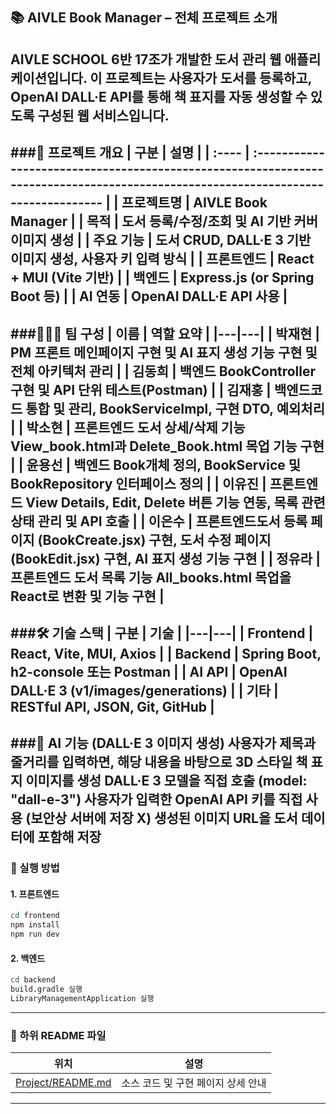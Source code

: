 ## 📚 AIVLE Book Manager – 전체 프로젝트 소개
AIVLE SCHOOL 6반 17조가 개발한 도서 관리 웹 애플리케이션입니다. 이 프로젝트는 사용자가 도서를 등록하고, OpenAI DALL·E API를 통해 책 표지를 자동 생성할 수 있도록 구성된 웹 서비스입니다.
---
###📌 프로젝트 개요
| 구분 | 설명 |
| :---- | :-------------------------------------------------------------------------------------------------------------------------------- |
| 프로젝트명 | **AIVLE Book Manager** |
| 목적 | 도서 등록/수정/조회 및 AI 기반 커버 이미지 생성 |
| 주요 기능 | 도서 CRUD, DALL·E 3 기반 이미지 생성, 사용자 키 입력 방식 |
| 프론트엔드 | React + MUI (Vite 기반) |
| 백엔드 | Express.js (or Spring Boot 등) |
| AI 연동 | OpenAI DALL·E API 사용 |
---
###🧑‍🤝‍🧑 팀 구성
| 이름 | 역할 요약 |
|---|---|
| 박재현 | PM 프론트 메인페이지 구현 및 AI 표지 생성 기능 구현 및 전체 아키텍처 관리 |
| 김동희 | 백엔드 BookController구현 및 API 단위 테스트(Postman) |
| 김재홍 | 백엔드코드 통합 및 관리, BookServiceImpl, 구현 DTO, 예외처리 |
| 박소현 | 프론트엔드 도서 상세/삭제 기능 View_book.html과 Delete_Book.html 목업 기능 구현 |
| 윤용선 | 백엔드 Book개체 정의, BookService 및 BookRepository 인터페이스 정의 |
| 이유진 | 프론트엔드 View Details, Edit, Delete 버튼 기능 연동, 목록 관련 상태 관리 및 API 호출 |
| 이은수 | 프론트엔드도서 등록 페이지 (BookCreate.jsx) 구현, 도서 수정 페이지 (BookEdit.jsx) 구현, AI 표지 생성 기능 구현 |
| 정유라 | 프론트엔드 도서 목록 기능 All_books.html 목업을 React로 변환 및 기능 구현 |
---
###🛠️ 기술 스택
| 구분 | 기술 |
|---|---|
| **Frontend** | React, Vite, MUI, Axios |
| **Backend** | Spring Boot, h2-console 또는 Postman |
| **AI API** | OpenAI DALL·E 3 (v1/images/generations) |
| **기타** | RESTful API, JSON, Git, GitHub |
---
###🔐 AI 기능 (DALL·E 3 이미지 생성)
사용자가 제목과 줄거리를 입력하면, 해당 내용을 바탕으로 3D 스타일 책 표지 이미지를 생성
DALL·E 3 모델을 직접 호출 (model: "dall-e-3")
사용자가 입력한 OpenAI API 키를 직접 사용 (보안상 서버에 저장 X)
생성된 이미지 URL을 도서 데이터에 포함해 저장
---
### 🧪 실행 방법

#### 1. 프론트엔드

```bash
cd frontend
npm install
npm run dev
```

#### 2. 백엔드

```bash
cd backend
build.gradle 실행
LibraryManagementApplication 실행
```
---
### 📄 하위 README 파일

| 위치                                         | 설명                       |
| ------------------------------------------ | ------------------------ |
| [Project/README.md](https://github.com/4mini-project/4project/blob/main/README.md) | 소스 코드 및 구현 페이지 상세 안내 |
---
